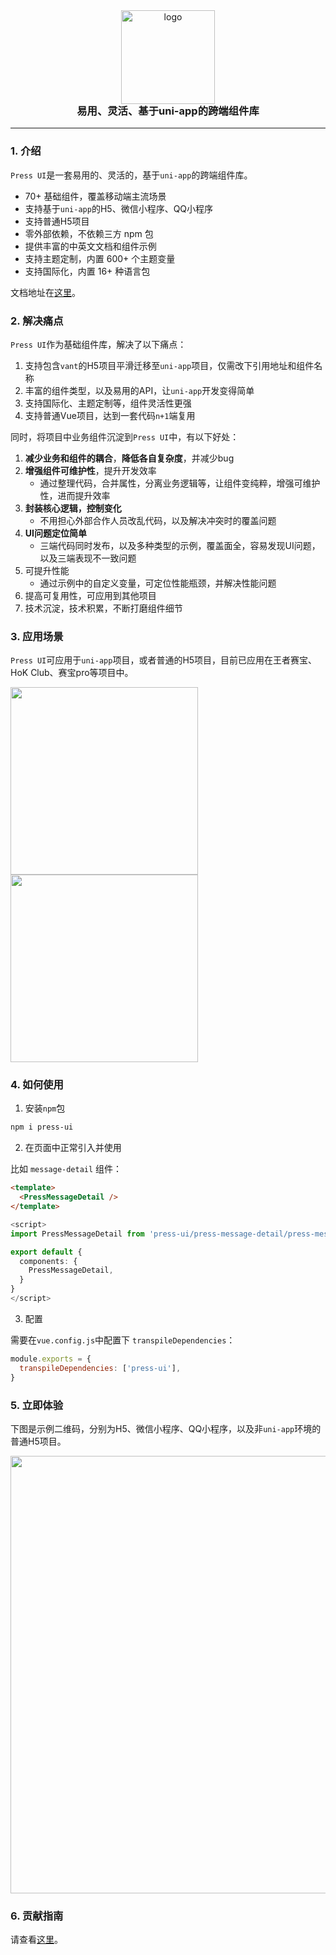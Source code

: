 
<div align="center">
  <img alt="logo" src="https://mike-1255355338.cos.ap-guangzhou.myqcloud.com/press%2Fimg%2Fpress-ui-avatar-transparent.png" width="150" style="margin-bottom: -25px;">
</div>
<h3 align="center">易用、灵活、基于uni-app的跨端组件库</h3>

---


### 1. 介绍

`Press UI`是一套易用的、灵活的，基于`uni-app`的跨端组件库。


- 70+ 基础组件，覆盖移动端主流场景
- 支持基于`uni-app`的H5、微信小程序、QQ小程序
- 支持普通H5项目
- 零外部依赖，不依赖三方 npm 包
- 提供丰富的中英文文档和组件示例
- 支持主题定制，内置 600+ 个主题变量
- 支持国际化，内置 16+ 种语言包

文档地址在[这里](https://novlan1.github.io/press-ui/)。


### 2. 解决痛点


`Press UI`作为基础组件库，解决了以下痛点：

1. 支持包含`vant`的H5项目平滑迁移至`uni-app`项目，仅需改下引用地址和组件名称
2. 丰富的组件类型，以及易用的API，让`uni-app`开发变得简单
3. 支持国际化、主题定制等，组件灵活性更强
4. 支持普通Vue项目，达到一套代码`n+1`端复用

同时，将项目中业务组件沉淀到`Press UI`中，有以下好处：

1. **减少业务和组件的耦合**，**降低各自复杂度**，并减少bug
2. **增强组件可维护性**，提升开发效率
    - 通过整理代码，合并属性，分离业务逻辑等，让组件变纯粹，增强可维护性，进而提升效率
3. **封装核心逻辑，控制变化**
    - 不用担心外部合作人员改乱代码，以及解决冲突时的覆盖问题
4. **UI问题定位简单**
    - 三端代码同时发布，以及多种类型的示例，覆盖面全，容易发现UI问题，以及三端表现不一致问题
5. 可提升性能
    - 通过示例中的自定义变量，可定位性能瓶颈，并解决性能问题
6. 提高可复用性，可应用到其他项目
7. 技术沉淀，技术积累，不断打磨组件细节

### 3. 应用场景

`Press UI`可应用于`uni-app`项目，或者普通的H5项目，目前已应用在王者赛宝、HoK Club、赛宝pro等项目中。

<img src="https://mike-1255355338.cos.ap-guangzhou.myqcloud.com/article/2023/4/pvp-esports-screenshort.png" width="300">


<img src="https://mike-1255355338.cos.ap-guangzhou.myqcloud.com/article/2023/4/hok-club-screenshot.png" width="300">



### 4. 如何使用

1. 安装`npm`包


```bash
npm i press-ui
```


2. 在页面中正常引入并使用

比如 `message-detail` 组件：

```html
<template>
  <PressMessageDetail />
</template>
```

```ts
<script>
import PressMessageDetail from 'press-ui/press-message-detail/press-message-detail.vue'

export default {
  components: {
    PressMessageDetail, 
  }
}
</script>
```

3. 配置

需要在`vue.config.js`中配置下 `transpileDependencies`：

```js
module.exports = {
  transpileDependencies: ['press-ui'],
}
```



### 5. 立即体验

下图是示例二维码，分别为H5、微信小程序、QQ小程序，以及非`uni-app`环境的普通H5项目。

<!-- <img src="https://mike-1255355338.cos.ap-guangzhou.myqcloud.com/press/qrcode/press-ui-demo-qrcode-3.png" width="600"> -->

<img src="https://mike-1255355338.cos.ap-guangzhou.myqcloud.com/article/2023/8/own_mike_826bfef42386729465.png" width="700">

### 6. 贡献指南

请查看[这里](https://github.com/novlan1/press-ui/blob/release/CONTRIBUTING.md)。


